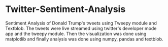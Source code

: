# Twitter-Sentiment-Analysis
Sentiment Analysis of Donald Trump's tweets using Tweepy module and Textblob. The tweets were live streamed using twitter's developer mode app and the tweepy module. Then the visualization was done using matplotlib and finally analysis was done using numpy, pandas and textblob.

